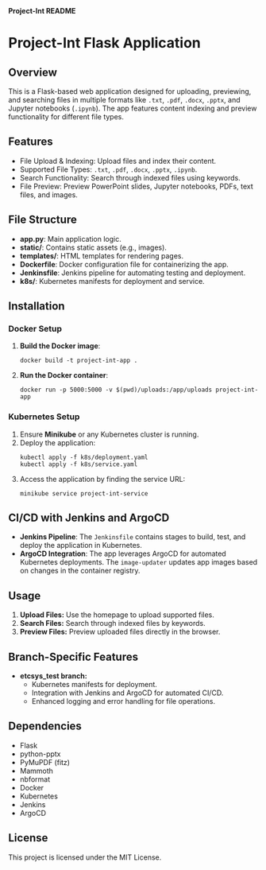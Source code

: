 <!DOCTYPE html>
<html lang="en">
<head>
    <meta charset="UTF-8">
    <meta name="viewport" content="width=device-width, initial-scale=1.0">
    <b>Project-Int README</b>
    
</head>
<body>

<h1>Project-Int Flask Application</h1>

<h2>Overview</h2>
<p>This is a Flask-based web application designed for uploading, previewing, and searching files in multiple formats like <code>.txt</code>, <code>.pdf</code>, <code>.docx</code>, <code>.pptx</code>, and Jupyter notebooks (<code>.ipynb</code>). The app features content indexing and preview functionality for different file types.</p>

<h2>Features</h2>
<ul>
    <li>File Upload & Indexing: Upload files and index their content.</li>
    <li>Supported File Types: <code>.txt</code>, <code>.pdf</code>, <code>.docx</code>, <code>.pptx</code>, <code>.ipynb</code>.</li>
    <li>Search Functionality: Search through indexed files using keywords.</li>
    <li>File Preview: Preview PowerPoint slides, Jupyter notebooks, PDFs, text files, and images.</li>
</ul>

<h2>File Structure</h2>
<ul>
    <li><strong>app.py</strong>: Main application logic.</li>
    <li><strong>static/</strong>: Contains static assets (e.g., images).</li>
    <li><strong>templates/</strong>: HTML templates for rendering pages.</li>
    <li><strong>Dockerfile</strong>: Docker configuration file for containerizing the app.</li>
    <li><strong>Jenkinsfile</strong>: Jenkins pipeline for automating testing and deployment.</li>
    <li><strong>k8s/</strong>: Kubernetes manifests for deployment and service.</li>
</ul>

<h2>Installation</h2>

<h3>Docker Setup</h3>
<ol>
    <li><strong>Build the Docker image</strong>:
        <pre><code>docker build -t project-int-app .</code></pre>
    </li>
    <li><strong>Run the Docker container</strong>:
        <pre><code>docker run -p 5000:5000 -v $(pwd)/uploads:/app/uploads project-int-app</code></pre>
    </li>
</ol>

<h3>Kubernetes Setup</h3>
<ol>
    <li>Ensure <strong>Minikube</strong> or any Kubernetes cluster is running.</li>
    <li>Deploy the application:
        <pre><code>kubectl apply -f k8s/deployment.yaml
kubectl apply -f k8s/service.yaml</code></pre>
    </li>
    <li>Access the application by finding the service URL:
        <pre><code>minikube service project-int-service</code></pre>
    </li>
</ol>

<h2>CI/CD with Jenkins and ArgoCD</h2>
<ul>
    <li><strong>Jenkins Pipeline</strong>: The <code>Jenkinsfile</code> contains stages to build, test, and deploy the application in Kubernetes.</li>
    <li><strong>ArgoCD Integration</strong>: The app leverages ArgoCD for automated Kubernetes deployments. The <code>image-updater</code> updates app images based on changes in the container registry.</li>
</ul>

<h2>Usage</h2>
<ol>
    <li><strong>Upload Files:</strong> Use the homepage to upload supported files.</li>
    <li><strong>Search Files:</strong> Search through indexed files by keywords.</li>
    <li><strong>Preview Files:</strong> Preview uploaded files directly in the browser.</li>
</ol>

<h2>Branch-Specific Features</h2>
<ul>
    <li><strong>etcsys_test branch:</strong>
        <ul>
            <li>Kubernetes manifests for deployment.</li>
            <li>Integration with Jenkins and ArgoCD for automated CI/CD.</li>
            <li>Enhanced logging and error handling for file operations.</li>
        </ul>
    </li>
</ul>

<h2>Dependencies</h2>
<ul>
    <li>Flask</li>
    <li>python-pptx</li>
    <li>PyMuPDF (fitz)</li>
    <li>Mammoth</li>
    <li>nbformat</li>
    <li>Docker</li>
    <li>Kubernetes</li>
    <li>Jenkins</li>
    <li>ArgoCD</li>
</ul>

<h2>License</h2>
<p>This project is licensed under the MIT License.</p>

</body>
</html>
